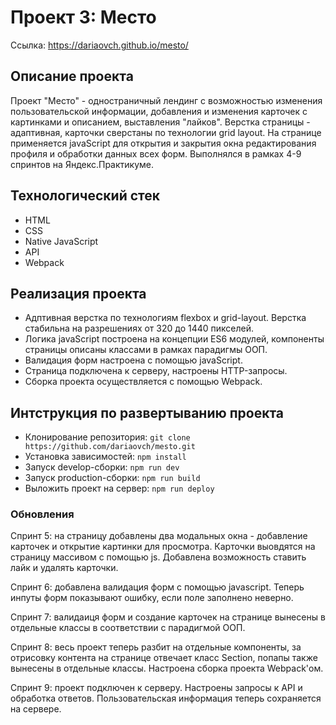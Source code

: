 # Проект 3: Место

Ссылка: https://dariaovch.github.io/mesto/

## Описание проекта

Проект "Место" - одностраничный лендинг с возможностью изменения пользовательской информации, добавления и изменения карточек с картинками и описанием, выставления "лайков".
Верстка страницы - адаптивная, карточки сверстаны по технологии grid layout. 
На странице применяется javaScript для открытия и закрытия окна редактирования профиля и обработки данных всех форм. Выполнялся в рамках 4-9 спринтов на Яндекс.Практикуме.

## Технологический стек

* HTML
* CSS
* Native JavaScript
* API
* Webpack

## Реализация проекта

* Адптивная верстка по технологиям flexbox и grid-layout. Верстка стабильна на разрешениях от 320 до 1440 пикселей.
* Логика javaScript построена на концепции ES6 модулей, компоненты страницы описаны классами в рамках парадигмы ООП.
* Валидация форм настроена с помощью javaScript.
* Страница подключена к серверу, настроены HTTP-запросы.
* Сборка проекта осуществляется с помощью Webpack.

## Интструкция по развертыванию проекта

* Клонирование репозитория: `git clone https://github.com/dariaovch/mesto.git`
* Установка зависимостей: `npm install`
* Запуск develop-сборки: `npm run dev`
* Запуск production-сборки: `npm run build`
* Выложить проект на сервер:  `npm run deploy`

### Обновления

Спринт 5: на страницу добавлены два модальных окна - добавление карточек и открытие картинки для просмотра. Карточки выовдятся на страницу массивом с помощью js. Добавлена возможность ставить лайк и удалять карточки.

Спринт 6: добавлена валидация форм с помощью javascript. Теперь инпуты форм показывают ошибку, если поле заполнено неверно.

Спринт 7: валидаиця форм и создание карточек на странице вынесены в отдельные классы в соответствии с парадигмой ООП.

Спринт 8: весь проект теперь разбит на отдельные компоненты, за отрисовку контента на странице отвечает класс Section, попапы также вынесены в отдельные классы. Настроена сборка проекта Webpack'ом.

Спринт 9: проект подключен к серверу. Настроены запросы к API и обработка ответов. Пользовательская информация теперь сохраняется на сервере.
